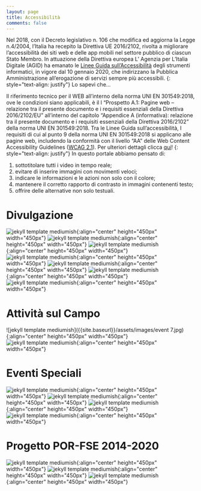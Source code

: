 ```yaml
---
layout: page
title: Accessibilità 
comments: false
---
```

Nel 2018, con il Decreto legislativo n. 106 che modifica ed aggiorna la Legge n.4/2004, l’Italia ha recepito la Direttiva UE 2016/2102, rivolta a migliorare l’accessibilità dei siti web e delle app mobili nel settore pubblico di ciascun Stato Membro. In attuazione della Direttiva europea L’ Agenzia per L’Italia Digitale (AGID) ha emanato le [Linee Guida sull’Accessibilità](https://www.agid.gov.it/it/design-servizi/accessibilita/linee-guida-accessibilita-strumenti-informatici) degli strumenti informatici, in vigore dal 10 gennaio 2020, che indirizzano la Pubblica Amministrazione all’erogazione di servizi sempre più accessibili.
{: style="text-align: justify"}
Lo sapevi che…

Il riferimento tecnico per il WEB all’interno della norma UNI EN 301549:2018, ove le condizioni siano applicabili, è il l “Prospetto A.1: Pagine web – relazione tra il presente documento e i requisiti essenziali della Direttiva 2016/2102/EU” all’interno del capitolo “Appendice A (informativa): relazione tra il presente documento e i requisiti essenziali della Direttiva 2016/2102” della norma UNI EN 301549:2018. Tra le Linee Guida sull’accessibilità, I requisiti di cui al punto 9 della norma UNI EN 301549:2018 si applicano alle pagine web, includendo la conformità con il livello “AA” delle Web Content Accessibility Guidelines ([WCAG 2.1](https://www.w3.org/Translations/WCAG21-it/)). Per ulteriori dettagli clicca [qui](https://www.agid.gov.it/it/design-servizi/accessibilita)!
{: style="text-align: justify"}
In questo portale abbiamo pensato di:

1) sottotitolare tutti i video in tempo reale;
2) evitare di inserire immagini con movimenti veloci;
3) indicare le informazioni e le azioni non solo con il colore;
4) mantenere il corretto rapporto di contrasto in immagini contenenti testo;
5) offrire delle alternative non solo testuali.



Divulgazione
===========
![jekyll template mediumish]({{site.baseurl}}/assets/images/event9.jpg){:align="center" height="450px" width="450px"}
![jekyll template mediumish]({{site.baseurl}}/assets/images/event6.jpg){:align="center" height="450px" width="450px"}
![jekyll template mediumish]({{site.baseurl}}/assets/images/event12.jpg){:align="center" height="450px" width="450px"}
![jekyll template mediumish]({{site.baseurl}}/assets/images/event13.jpg){:align="center" height="450px" width="450px"}
![jekyll template mediumish]({{site.baseurl}}/assets/images/event4.jpg){:align="center" height="450px" width="450px"}
![jekyll template mediumish]({{site.baseurl}}/assets/images/event5.jpg){:align="center" height="450px" width="450px"}
![jekyll template mediumish]({{site.baseurl}}/assets/images/event14.jpg){:align="center" height="450px" width="450px"}


Attività sul Campo
===========
![jekyll template mediumish]({{site.baseurl}}/assets/images/event 7.jpg){:align="center" height="450px" width="450px"}
![jekyll template mediumish]({{site.baseurl}}/assets/images/event8.jpg){:align="center" height="450px" width="450px"}


Eventi Speciali
===========
![jekyll template mediumish]({{site.baseurl}}/assets/images/event15b.jpg){:align="center" height="450px" width="450px"}
![jekyll template mediumish]({{site.baseurl}}/assets/images/event15c.jpg){:align="center" height="450px" width="450px"}
![jekyll template mediumish]({{site.baseurl}}/assets/images/event10.png){:align="center" height="450px" width="450px"}
![jekyll template mediumish]({{site.baseurl}}/assets/images/event11.png){:align="center" height="450px" width="450px"}


Progetto POR-FSE 2014-2020
===========
![jekyll template mediumish]({{site.baseurl}}/assets/images/event2.png){:align="center" height="450px" width="450px"}
![jekyll template mediumish]({{site.baseurl}}/assets/images/evento3.jpg){:align="center" height="450px" width="450px"}
![jekyll template mediumish]({{site.baseurl}}/assets/images/event1.png){:align="center" height="450px" width="450px"}
